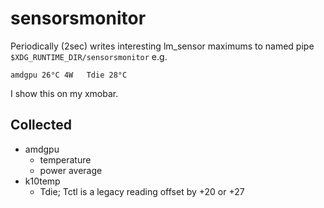 # sensorsmonitor

Periodically (2sec) writes interesting lm_sensor maximums to named pipe `$XDG_RUNTIME_DIR/sensorsmonitor` e.g.

```
amdgpu 26°C 4W   Tdie 28°C
```

I show this on my xmobar.

## Collected
- amdgpu
  - temperature
  - power average
- k10temp
  - Tdie; Tctl is a legacy reading offset by +20 or +27
